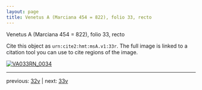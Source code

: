 ```yaml
---
layout: page
title: Venetus A (Marciana 454 = 822), folio 33, recto
---
```


Venetus A (Marciana 454 = 822), folio 33, recto

Cite this object as `urn:cite2:hmt:msA.v1:33r`.  The full image is linked to a citation tool you can use to cite regions of the image.

[![VA033RN_0034](http://www.homermultitext.org/iipsrv?IIIF=/project/homer/pyramidal/deepzoom/hmt/vaimg/2017a/VA033RN_0034.tif/full/800,/0/default.jpg)](http://www.homermultitext.org/ict2/?urn=urn:cite2:hmt:vaimg.2017a:VA033RN_0034) 

---

previous:  [32v](../32v/) | next: [33v](../33v/)